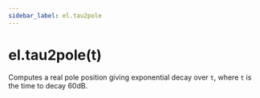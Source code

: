 ```yaml
---
sidebar_label: el.tau2pole
---
```


# el.tau2pole(t)

Computes a real pole position giving exponential decay over `t`, where `t` is
the time to decay 60dB.
